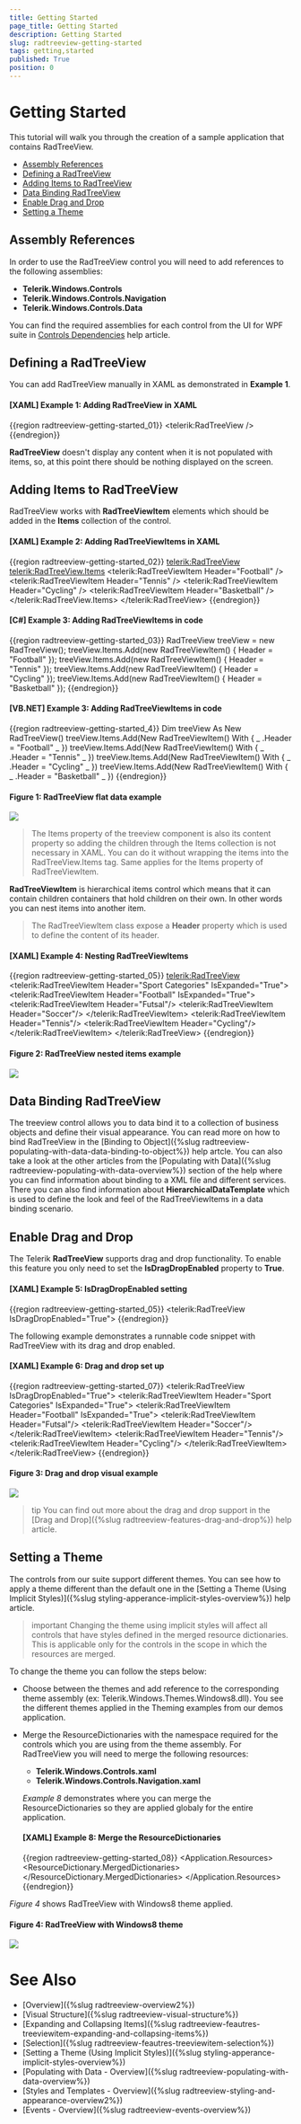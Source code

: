 ```yaml
---
title: Getting Started
page_title: Getting Started
description: Getting Started
slug: radtreeview-getting-started
tags: getting,started
published: True
position: 0
---
```


# Getting Started

This tutorial will walk you through the creation of a sample application that contains RadTreeView.

* [Assembly References](#assembly-references)
* [Defining a RadTreeView](#defining-a-radtreeview)
* [Adding Items to RadTreeView](#adding-items-to-radtreeview)
* [Data Binding RadTreeView](#data-binding-radtreeview)
* [Enable Drag and Drop](#enable-drag-and-drop)
* [Setting a Theme](#setting-a-theme)

## Assembly References

In order to use the RadTreeView control you will need to add references to the following assemblies:
* __Telerik.Windows.Controls__
* __Telerik.Windows.Controls.Navigation__
* __Telerik.Windows.Controls.Data__

You can find the required assemblies for each control from the UI for WPF suite in [Controls Dependencies]() help article.

## Defining a RadTreeView

You can add RadTreeView manually in XAML as demonstrated in __Example 1__. 

#### __[XAML] Example 1: Adding RadTreeView in XAML__
{{region radtreeview-getting-started_01}}
	<telerik:RadTreeView />
{{endregion}}
	
__RadTreeView__ doesn't display any content when it is not populated with items, so, at this point there should be nothing displayed on the screen.

## Adding Items to RadTreeView

RadTreeView works with __RadTreeViewItem__ elements which should be added in the __Items__ collection of the control.

#### __[XAML] Example 2: Adding RadTreeViewItems in XAML__
{{region radtreeview-getting-started_02}}
	<telerik:RadTreeView>
		<telerik:RadTreeView.Items>
			<telerik:RadTreeViewItem Header="Football" />
			<telerik:RadTreeViewItem Header="Tennis" />
			<telerik:RadTreeViewItem Header="Cycling" />
			<telerik:RadTreeViewItem Header="Basketball" />
		</telerik:RadTreeView.Items>
	</telerik:RadTreeView>
{{endregion}}
	
#### __[C#] Example 3: Adding RadTreeViewItems in code__
{{region radtreeview-getting-started_03}}
	RadTreeView treeView = new RadTreeView();
	treeView.Items.Add(new RadTreeViewItem() { Header = "Football" });
	treeView.Items.Add(new RadTreeViewItem() { Header = "Tennis" });
	treeView.Items.Add(new RadTreeViewItem() { Header = "Cycling" });
	treeView.Items.Add(new RadTreeViewItem() { Header = "Basketball" });
{{endregion}}
	
#### __[VB.NET] Example 3: Adding RadTreeViewItems in code__
{{region radtreeview-getting-started_4}}
	Dim treeView As New RadTreeView()
	treeView.Items.Add(New RadTreeViewItem() With { _
		.Header = "Football" _
	})
	treeView.Items.Add(New RadTreeViewItem() With { _
		.Header = "Tennis" _
	})
	treeView.Items.Add(New RadTreeViewItem() With { _
		.Header = "Cycling" _
	})
	treeView.Items.Add(New RadTreeViewItem() With { _
		.Header = "Basketball" _
	})
{{endregion}}

#### __Figure 1: RadTreeView flat data example__
![](images/radtreeview-getting-started-01.png)
	
> The Items property of the treeview component is also its content property so adding the children through the Items collection is not necessary in XAML. You can do it without wrapping the items into the RadTreeView.Items tag. Same applies for the Items property of RadTreeViewItem.

__RadTreeViewItem__ is hierarchical items control which means that it can contain children containers that hold children on their own. In other words you can nest items into another item. 

> The RadTreeViewItem class expose a __Header__ property which is used to define the content of its header.

#### __[XAML] Example 4: Nesting RadTreeViewItems__
{{region radtreeview-getting-started_05}}
	<telerik:RadTreeView>
		<telerik:RadTreeViewItem Header="Sport Categories" IsExpanded="True">
			<telerik:RadTreeViewItem Header="Football" IsExpanded="True">
				<telerik:RadTreeViewItem Header="Futsal"/>
				<telerik:RadTreeViewItem Header="Soccer"/>
			</telerik:RadTreeViewItem>
			<telerik:RadTreeViewItem Header="Tennis"/>
			<telerik:RadTreeViewItem Header="Cycling"/>
		</telerik:RadTreeViewItem>
	</telerik:RadTreeView>
{{endregion}}
		
#### __Figure 2: RadTreeView nested items example__
![](images/radtreeview-getting-started-02.png)	

## Data Binding RadTreeView

The treeview control allows you to data bind it to a collection of business objects and define their visual appearance. You can read more on how to bind RadTreeView in the [Binding to Object]({%slug radtreeview-populating-with-data-data-binding-to-object%}) help artcle. You can also take a look at the other articles from the [Populating with Data]({%slug radtreeview-populating-with-data-overview%}) section of the help where you can find information about binding to a XML file and different services. There you can also find information about __HierarchicalDataTemplate__ which is used to define the look and feel of the RadTreeViewItems in a data binding scenario.

## Enable Drag and Drop

The Telerik __RadTreeView__ supports drag and drop functionality. To enable this feature you only need to set the __IsDragDropEnabled__ property to __True__.

#### __[XAML] Example 5: IsDragDropEnabled setting__
{{region radtreeview-getting-started_05}}
	<telerik:RadTreeView IsDragDropEnabled="True">
{{endregion}} 

The following example demonstrates a runnable code snippet with RadTreeView with its drag and drop enabled.
  
#### __[XAML] Example 6: Drag and drop set up__
{{region radtreeview-getting-started_07}}
	<telerik:RadTreeView IsDragDropEnabled="True">
		<telerik:RadTreeViewItem Header="Sport Categories" IsExpanded="True">
			<telerik:RadTreeViewItem Header="Football" IsExpanded="True">
				<telerik:RadTreeViewItem Header="Futsal"/>
				<telerik:RadTreeViewItem Header="Soccer"/>
			</telerik:RadTreeViewItem>
			<telerik:RadTreeViewItem Header="Tennis"/>
			<telerik:RadTreeViewItem Header="Cycling"/>
		</telerik:RadTreeViewItem>
	</telerik:RadTreeView>
{{endregion}}

#### __Figure 3: Drag and drop visual example__
![](images/radtreeview-getting-started-03.png)	

>tip You can find out more about the drag and drop support in the [Drag and Drop]({%slug radtreeview-features-drag-and-drop%}) help article.

## Setting a Theme

The controls from our suite support different themes. You can see how to apply a theme different than the default one in the [Setting a Theme (Using Implicit Styles)]({%slug styling-apperance-implicit-styles-overview%}) help article.

>important Changing the theme using implicit styles will affect all controls that have styles defined in the merged resource dictionaries. This is applicable only for the controls in the scope in which the resources are merged.

To change the theme you can follow the steps below:
* Choose between the themes and add reference to the corresponding theme assembly (ex: Telerik.Windows.Themes.Windows8.dll). You see the different themes applied in the Theming examples from our demos application.

* Merge the ResourceDictionaries with the namespace required for the controls which you are using from the theme assembly. For RadTreeView you will need to merge the following resources:
	* __Telerik.Windows.Controls.xaml__
	* __Telerik.Windows.Controls.Navigation.xaml__

	*Example 8* demonstrates where you can merge the ResourceDictionaries so they are applied globaly for the entire application.
	
	#### __[XAML] Example 8: Merge the ResourceDictionaries__  
	{{region radtreeview-getting-started_08}}
		<Application x:Class="MyTestApplication.App"
				 xmlns="http://schemas.microsoft.com/winfx/2006/xaml/presentation"
				 xmlns:x="http://schemas.microsoft.com/winfx/2006/xaml"
				 StartupUri="MainWindow.xaml">
			<Application.Resources>
				<ResourceDictionary>
					<ResourceDictionary.MergedDictionaries>
						<ResourceDictionary Source="/Telerik.Windows.Themes.Windows8;component/Themes/Telerik.Windows.Controls.xaml" />
						<ResourceDictionary Source="/Telerik.Windows.Themes.Windows8;component/Themes/Telerik.Windows.Controls.Navigation.xaml" />
					</ResourceDictionary.MergedDictionaries>
				</ResourceDictionary>
			</Application.Resources>
		</Application>
	{{endregion}}

*Figure 4* shows RadTreeView with Windows8 theme applied.
	
#### __Figure 4: RadTreeView with Windows8 theme__
![](images/radtreeview-getting-started-04.png)
	
# See Also
 * [Overview]({%slug radtreeview-overview2%})
 * [Visual Structure]({%slug radtreeview-visual-structure%})
 * [Expanding and Collapsing Items]({%slug radtreeview-feautres-treeviewitem-expanding-and-collapsing-items%})
 * [Selection]({%slug radtreeview-feautres-treeviewitem-selection%})
 * [Setting a Theme (Using Implicit Styles)]({%slug styling-apperance-implicit-styles-overview%})
 * [Populating with Data - Overview]({%slug radtreeview-populating-with-data-overview%})
 * [Styles and Templates - Overview]({%slug radtreeview-styling-and-appearance-overview2%}) 
 * [Events - Overview]({%slug radtreeview-events-overview%})